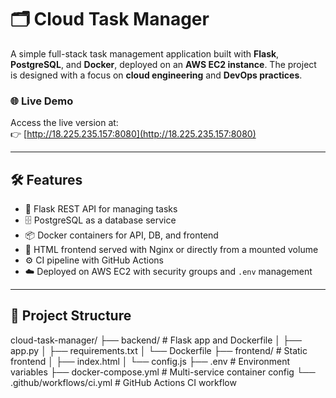 # 🗂️ Cloud Task Manager

A simple full-stack task management application built with **Flask**, **PostgreSQL**, and **Docker**, deployed on an **AWS EC2 instance**. The project is designed with a focus on **cloud engineering** and **DevOps practices**.

### 🌐 Live Demo

Access the live version at:  
👉 [http://18.225.235.157:8080](http://18.225.235.157:8080)

---

## 🛠️ Features

- 🧠 Flask REST API for managing tasks
- 🗄️ PostgreSQL as a database service
- 📦 Docker containers for API, DB, and frontend
- 📁 HTML frontend served with Nginx or directly from a mounted volume
- ⚙️ CI pipeline with GitHub Actions
- ☁️ Deployed on AWS EC2 with security groups and `.env` management

---

## 📁 Project Structure
cloud-task-manager/
├── backend/ # Flask app and Dockerfile
│ ├── app.py
│ ├── requirements.txt
│ └── Dockerfile
├── frontend/ # Static frontend
│ ├── index.html
│ └── config.js
├── .env # Environment variables
├── docker-compose.yml # Multi-service container config
└── .github/workflows/ci.yml # GitHub Actions CI workflow
